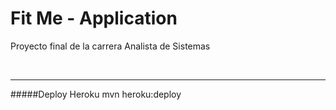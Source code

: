# Fit Me - Application


Proyecto final de la carrera Analista de Sistemas

<br>
<hr> 

#####Deploy Heroku
    mvn heroku:deploy
